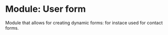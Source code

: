 # Module: User form

Module that allows for creating dynamic forms: for instace used for contact forms.

